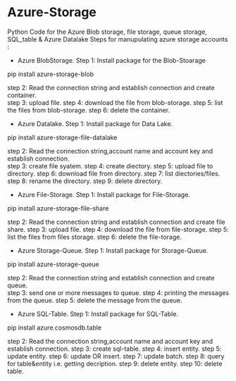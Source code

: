# Azure-Storage
Python Code for the Azure Blob storage, file storage, queue storage, SQL_table &amp; Azure Datalake
Steps for manupulating azure storage accounts :

* Azure BlobStorage.
Step 1: Install package for the Blob-Stoarage

pip install azure-storage-blob

step 2: Read the connection string and establish connection and create container.	
step 3: upload file.
step 4: download the file from blob-storage.
step 5: list the files from blob-storage.
step 6: delete the container.

* Azure Datalake.
Step 1: Install package for Data Lake.

pip install azure-storage-file-datalake

step 2: Read the connection string,account name and account key and establish connection. 	
step 3: create file syatem. 
step 4: create diectory.
step 5: upload file to directory.
step 6: download file from directory.
step 7: list diectories/files.
step 8: rename the directory.
step 9: delete directory.

* Azure File-Storage.
Step 1: Install package for File-Storage.

pip install azure-storage-file-share

step 2: Read the connection string and establish connection and  create file share.	
step 3: upload file. 
step 4: download the file from file-storage.
step 5: list the files from files storage.
step 6: delete the file-torage.

* Azure Storage-Queue.
Step 1: Install package for Storage-Queue.

pip install azure-storage-queue

step 2: Read the connection string and establish connection and create queue.	
step 3: send one or more messages to queue.
step 4: printing the messages from the queue.
step 5: delete the message from the queue.

* Azure SQL-Table. 
Step 1: Install package for SQL-Table.

pip install azure.cosmosdb.table

step 2: Read the connection string,account name and account key and establish connection.
step 3: create sql-table.
step 4: insert entity.
step 5: update entity.
step 6: update OR insert.
step 7: update batch.
step 8: query for table&entity i.e. getting decription.
step 9: delete entity.
step 10: delete table.
